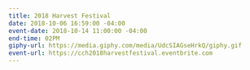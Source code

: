 ```yaml
---
title: 2018 Harvest Festival
date: 2018-10-06 16:59:00 -04:00
event-date: 2018-10-14 11:00:00 -04:00
end-time: 02PM
giphy-url: https://media.giphy.com/media/UdcSIAGseHrkQ/giphy.gif
event-url: https://cch2018harvestfestival.eventbrite.com
---
```



